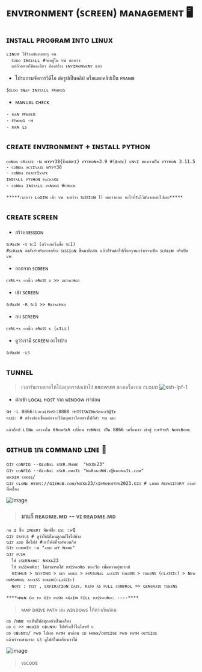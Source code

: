 # **ᴇɴᴠɪʀᴏɴᴍᴇɴᴛ (ꜱᴄʀᴇᴇɴ) ᴍᴀɴᴀɢᴇᴍᴇɴᴛ 🖥**

## ɪɴꜱᴛᴀʟʟ ᴘʀᴏɢʀᴀᴍ ɪɴᴛᴏ ʟɪɴᴜx
```
ʟɪɴᴜx ใช้ร่วมกันหลายๆ คน
  ꜱᴜᴅᴏ ɪɴꜱᴛᴀʟʟ #จะอยู่ใน ᴠᴍ ของเรา
  แต่ถ้าอยากใช้คนเดียว ต้องสร้าง ᴇɴᴠɪʀᴏɴᴍᴇɴᴛ แยก
```

* โปรแกรมจัดการวิดีโอ ต่อรูปเป็นคลิป หรือแตกคลิปเป็น ꜰʀᴀᴍᴇ
```
$ꜱᴜᴅᴏ ꜱɴᴀᴘ ɪɴꜱᴛᴀʟʟ ꜰꜰᴍᴘᴇɢ
```

* ᴍᴀɴᴜᴀʟ ᴄʜᴇᴄᴋ
```
- ᴍᴀɴ ꜰꜰᴍᴘᴇɢ
- ꜰꜰᴍᴘᴇɢ -ʜ
- ᴍᴀɴ ʟꜱ
```

## **ᴄʀᴇᴀᴛᴇ ᴇɴᴠɪʀᴏɴᴍᴇɴᴛ** + ɪɴꜱᴛᴀʟʟ ᴘʏᴛʜᴏɴ
```
ᴄᴏɴᴅᴀ ᴄʀᴇᴀᴛᴇ -ɴ ᴍʏᴘʏ38{ชื่อᴇɴᴠɪ} ᴘʏᴛʜᴏɴ=3.9 #(ʙᴀꜱᴇ) ᴇɴᴠɪ ของเราเป็น ᴘʏᴛʜᴏɴ 3.11.5
- ᴄᴏɴᴅᴀ ᴀᴄᴛɪᴠᴀᴛᴇ ᴍʏᴘʏ38
- ᴄᴏɴᴅᴀ ᴅᴇᴀᴄᴛɪᴠᴀᴛᴇ
ɪɴꜱᴛᴀʟʟ ᴘʏᴛʜᴏɴ ᴘᴀᴄᴋᴀɢᴇ
- ᴄᴏɴᴅᴀ ɪɴꜱᴛᴀʟʟ ᴘᴀɴᴅᴀꜱ #ᴄʜᴇᴄᴋ
```
    *****เวลาเรา ʟᴏɢɪɴ เข้า ᴠᴍ จะสร้าง ꜱᴇꜱꜱɪᴏɴ ไว้ พอเราออก อะไรที่รันไว้มันจะหายไปเลย*****


## **ᴄʀᴇᴀᴛᴇ ꜱᴄʀᴇᴇɴ**
* สร้าง ꜱᴇꜱꜱɪᴏɴ
```
ꜱᴄʀᴇᴇɴ -ꜱ ꜱᴄ1 (สร้างสกรีนชื่อ ꜱᴄ1)
#ꜱᴄʀᴇᴇɴ คำสั่งสำหรับการสร้าง ꜱᴇꜱꜱɪᴏɴ ขึ้นมาอีกอัน แล้วก็รันต่อไปเรื่อยๆจนกว่าเราจะปิด ꜱᴄʀᴇᴇɴ หรือปิด ᴠᴍ
```

* ออกจาก ꜱᴄʀᴇᴇɴ
```
ᴄᴛʀʟ+ᴀ ยกนิ้ว ᴘʀᴇꜱꜱ ᴅ >> ᴅᴇᴛᴀᴄʜᴇᴅ
```

* เข้า ꜱᴄʀᴇᴇɴ
```
ꜱᴄʀᴇᴇɴ -ʀ ꜱᴄ1 >> ʀᴇᴛᴀᴄʜᴇᴅ
```

* ลบ ꜱᴄʀᴇᴇɴ
```
ᴄᴛʀʟ+ᴀ ยกนิ้ว ᴘʀᴇꜱꜱ ᴋ (ᴋɪʟʟ)
```

* ดูว่าเรามี ꜱᴄʀᴇᴇɴ อะไรบ้าง
```
ꜱᴄʀᴇᴇɴ -ʟꜱ
```

## **ᴛᴜɴɴᴇʟ**
> เวลารันเราอยากให้โน้ตบุคเราต่อเข้าไป ʙʀᴏᴡꜱᴇʀ ของเครื่องบน ᴄʟᴏᴜᴅ
![ssh-lpf-1](https://github.com/nxxk23/AIPrototype2023/assets/108257495/79ffaf2f-824d-46d1-8355-f3cc2b5da7e7)

* ต่อเข้า ʟᴏᴄᴀʟ ʜᴏꜱᴛ จาก ᴡɪɴᴅᴏᴡ เราก่อน
```
ꜱʜ -ʟ 8866:ʟᴏᴄᴀʟʜᴏꜱᴛ:8888 ᴛʜɪꜱɪꜱɴɪɴᴋꜱᴘᴀᴄᴇꜱ@ɪᴘ
ᴘᴀꜱꜱ: # สร้างช่องเชื่อมต่อจากโน้ตบุคเราโดยตรงไปที่ตัว ᴠᴍ เลย
```
    แล้วก็อป ʟɪɴᴋ มาวางใน ʙʀᴏᴡꜱᴇʀ เปลี่ยน ᴛᴜɴɴᴇʟ เป็น 8866 เครื่องเรา เข้าสู่ ᴊᴜᴘʏᴛᴇʀ ɴᴏᴛᴇʙᴏᴏᴋ


## **ɢɪᴛʜᴜʙ บน ᴄᴏᴍᴍᴀɴᴅ ʟɪɴᴇ 👾**
```
ɢɪᴛ ᴄᴏɴꜰɪɢ --ɢʟᴏʙᴀʟ ᴜꜱᴇʀ.ɴᴀᴍᴇ  "ɴxxᴋ23"
ɢɪᴛ ᴄᴏɴꜰɪɢ --ɢʟᴏʙᴀʟ ᴜꜱᴇʀ.ᴇᴍᴀɪʟ "ɴᴀʀᴀᴋᴏʀɴ.ᴠ@ᴋᴋᴜᴍᴀɪʟ.ᴄᴏᴍ"
ᴍᴋᴅɪʀ ᴄᴏᴅᴇꜱ/
ɢɪᴛ ᴄʟᴏɴᴇ ʜᴛᴛᴘꜱ://ɢɪᴛʜᴜʙ.ᴄᴏᴍ/ɴxxᴋ23/ᴀɪᴘʀᴏᴛᴏᴛʏᴘᴇ2023.ɢɪᴛ # ʟᴏᴀᴅ ʀᴇᴘᴏꜱɪᴛᴏʀʏ ลงมาที่เครื่อง
```
![image](https://github.com/nxxk23/AIPrototype2023/assets/108257495/1839fa23-664d-4678-96bf-11d07718d389)


> ### **มาแก้ ʀᴇᴀᴅᴍᴇ.ᴍᴅ -- ᴠɪ ʀᴇᴀᴅᴍᴇ.ᴍᴅ**
```
กด ɪ ขึ้น ɪɴꜱᴇʀᴛ พิมพ์ชื่อ ᴇꜱᴄ :ᴡQ
ɢɪᴛ ꜱᴛᴀᴛᴜꜱ # ดูว่าไฟล์ไหนถูกแก้ไขไปบ้าง
ɢɪᴛ ᴀᴅᴅ ชื่อไฟล์ #เอาไฟล์ที่จะอัพบนกิต
ɢɪᴛ ᴄᴏᴍᴍɪᴛ -ᴍ "ᴀᴅᴅ ᴍʏ ɴᴀᴍᴇ"
ɢɪᴛ ᴘᴜꜱʜ
  ใส่ ᴜꜱᴇʀɴᴀᴍᴇ: ɴxxᴋ23
  ใส่ ᴘᴀꜱꜱᴡᴏʀᴅ: ไม่สามารถใส่ ᴘᴀꜱꜱᴡᴏʀᴅ ของเว็บ เพิ่มความยุ่งยากส์
  ɢɪᴛʜᴜʙ > ꜱᴇᴛᴛɪɴɢ > ᴅᴇᴠ ᴍᴏᴅᴇ > ᴘᴇʀꜱᴏɴᴀʟ ᴀᴄᴄᴇꜱꜱ ᴛᴏᴋᴇɴꜱ > ᴛᴏᴋᴇɴꜱ (ᴄʟᴀꜱꜱɪᴄ) > ɴᴇᴡ ᴘᴇʀꜱᴏɴᴀʟ ᴀᴄᴄᴇꜱꜱ ᴛᴏᴋᴇɴ(ᴄʟᴀꜱꜱɪᴄ)
  ɴᴏᴛᴇ : ᴛᴇꜱᴛ , ᴇxᴘɪʀᴀᴛɪᴏɴ ᴅᴀᴛᴇ, ʀᴇᴘᴏ ᴀꜱ ꜰᴜʟʟ ᴄᴏɴᴛʀᴏʟ >> ɢᴇɴᴇʀᴀᴛᴇ ᴛᴏᴋᴇɴꜱ
```
    ****ᴛʜᴇɴ ɢᴏ ᴛᴏ ɢɪᴛ ᴘᴜꜱʜ ᴀɢᴀɪɴ ꜰɪʟʟ ᴘᴀꜱꜱᴡᴏʀᴅ: ----****

> ᴍᴀᴘ ᴅʀɪᴠᴇ ᴘᴀᴛʜ บน ᴡɪɴᴅᴏᴡꜱ ให้ตรงกันก่อน
```
ᴄᴅ /ᴍɴᴛ จะเห็นไฟล์ทุกอย่างในเครื่อง
ᴄᴅ ᴄ >> ᴍᴋᴅɪʀ ᴜʙᴜɴᴛᴜ ไปสร้างไว้ในไดรฟ์ ᴄ
ᴄᴅ ᴜʙᴜɴᴛᴜ/ ᴘᴡᴅ ไปเอา ᴘᴀᴛʜ มาก่อน ᴄᴅ ʜᴏᴍᴇ/ᴏᴜᴛꜱɪᴅᴇ ᴘᴡᴅ ᴘᴀᴛʜ ᴏᴜᴛꜱɪᴅᴇ
แล้วเราจะสามารถ ʟꜱ ดูไฟล์ในเครื่องเราได้
```
![image](https://github.com/nxxk23/AIPrototype2023/assets/108257495/b02314f6-55a5-4a21-868b-d8a006a31e36)

> ᴠꜱᴄᴏᴅᴇ

